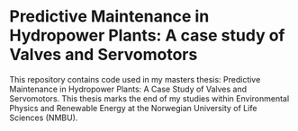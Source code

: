# Predictive Maintenance in Hydropower Plants: A case study of Valves and Servomotors

This repository contains code used in my masters thesis: Predictive Maintenance in Hydropower Plants: A Case Study of Valves and Servomotors.
This thesis marks the end of my studies within Environmental Physics and Renewable Energy at the Norwegian University of Life Sciences (NMBU).
